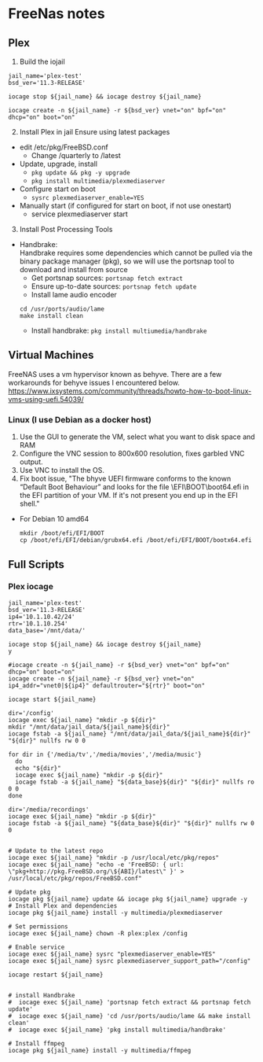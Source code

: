 # FreeNas notes

## Plex
1. Build the iojail
  ```
  jail_name='plex-test'
  bsd_ver='11.3-RELEASE'
  
  iocage stop ${jail_name} && iocage destroy ${jail_name}
  
  iocage create -n ${jail_name} -r ${bsd_ver} vnet="on" bpf="on" dhcp="on" boot="on"
  ```
2. Install Plex in jail
Ensure using latest packages
  - edit /etc/pkg/FreeBSD.conf
    - Change /quarterly to /latest
  - Update, upgrade, install
    * `pkg update && pkg -y upgrade`
    * `pkg install multimedia/plexmediaserver`
  - Configure start on boot
    * `sysrc plexmediaserver_enable=YES`
  - Manually start (if configured for start on boot, if not use onestart)
    * service plexmediaserver start
3. Install Post Processing Tools
  - Handbrake:\
  Handbrake requires some dependencies which cannot be pulled via the binary package manager (pkg), so we will use the portsnap tool to download and install from source
    - Get portsnap sources: `portsnap fetch extract`
    - Ensure up-to-date sources: `portsnap fetch update`
    - Install lame audio encoder
    ```
    cd /usr/ports/audio/lame
    make install clean
    ```
    - Install handbrake: `pkg install multiumedia/handbrake`
  
    
## Virtual Machines
FreeNAS uses a vm hypervisor known as behyve. There are a few workarounds for behyve issues I encountered below.
https://www.ixsystems.com/community/threads/howto-how-to-boot-linux-vms-using-uefi.54039/

### Linux (I use Debian as a docker host)
1. Use the GUI to generate the VM, select what you want to disk space and RAM
1. Configure the VNC session to 800x600 resolution, fixes garbled VNC output.
1. Use VNC to install the OS.
1. Fix boot issue, "The bhyve UEFI firmware conforms to the known “Default Boot Behaviour” and looks for the file \EFI\BOOT\boot64.efi in the EFI partition of your VM. If it's not present you end up in the EFI shell."
  - For Debian 10 amd64
    ```
    mkdir /boot/efi/EFI/BOOT
    cp /boot/efi/EFI/debian/grubx64.efi /boot/efi/EFI/BOOT/bootx64.efi
    ```
  
  
## Full Scripts
### Plex iocage
```
jail_name='plex-test'
bsd_ver='11.3-RELEASE'
ip4='10.1.10.42/24'
rtr='10.1.10.254'
data_base='/mnt/data/'

iocage stop ${jail_name} && iocage destroy ${jail_name}
y

#iocage create -n ${jail_name} -r ${bsd_ver} vnet="on" bpf="on" dhcp="on" boot="on"
iocage create -n ${jail_name} -r ${bsd_ver} vnet="on" ip4_addr="vnet0|${ip4}" defaultrouter="${rtr}" boot="on"

iocage start ${jail_name}

dir='/config'
iocage exec ${jail_name} "mkdir -p ${dir}"
mkdir "/mnt/data/jail_data/${jail_name}${dir}"
iocage fstab -a ${jail_name} "/mnt/data/jail_data/${jail_name}${dir}" "${dir}" nullfs rw 0 0

for dir in {'/media/tv','/media/movies','/media/music'}
  do 
  echo "${dir}"
  iocage exec ${jail_name} "mkdir -p ${dir}"
  iocage fstab -a ${jail_name} "${data_base}${dir}" "${dir}" nullfs ro 0 0  
done

dir='/media/recordings'
iocage exec ${jail_name} "mkdir -p ${dir}"
iocage fstab -a ${jail_name} "${data_base}${dir}" "${dir}" nullfs rw 0 0


# Update to the latest repo
iocage exec ${jail_name} "mkdir -p /usr/local/etc/pkg/repos"
iocage exec ${jail_name} "echo -e 'FreeBSD: { url: \"pkg+http://pkg.FreeBSD.org/\${ABI}/latest\" }' > /usr/local/etc/pkg/repos/FreeBSD.conf"

# Update pkg
iocage pkg ${jail_name} update && iocage pkg ${jail_name} upgrade -y
# Install Plex and dependencies
iocage pkg ${jail_name} install -y multimedia/plexmediaserver

# Set permissions
iocage exec ${jail_name} chown -R plex:plex /config

# Enable service
iocage exec ${jail_name} sysrc "plexmediaserver_enable=YES"
iocage exec ${jail_name} sysrc plexmediaserver_support_path="/config"

iocage restart ${jail_name}


# install Handbrake
#  iocage exec ${jail_name} 'portsnap fetch extract && portsnap fetch update'
#  iocage exec ${jail_name} 'cd /usr/ports/audio/lame && make install clean'
#  iocage exec ${jail_name} 'pkg install multimedia/handbrake'

# Install ffmpeg
iocage pkg ${jail_name} install -y multimedia/ffmpeg
```

